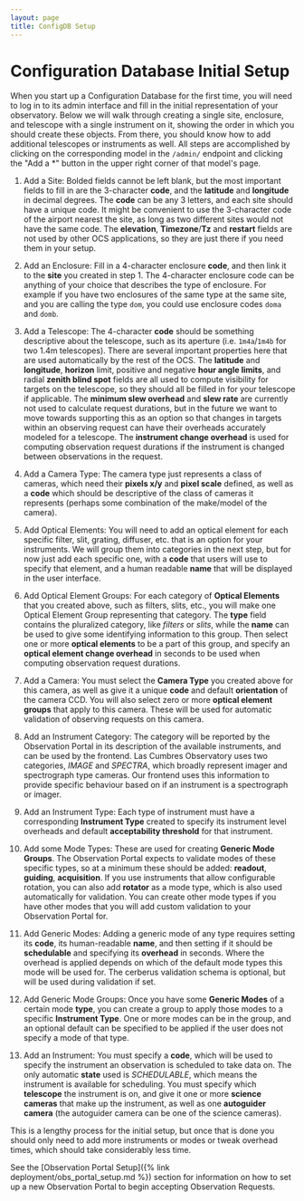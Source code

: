 ```yaml
---
layout: page
title: ConfigDB Setup
---
```


# Configuration Database Initial Setup

When you start up a Configuration Database for the first time, you will need to log in to its admin interface and fill in the initial representation of your observatory. Below we will walk through creating a single site, enclosure, and telescope with a single instrument on it, showing the order in which you should create these objects. From there, you should know how to add additional telescopes or instruments as well. All steps are accomplished by clicking on the corresponding model in the `/admin/` endpoint and clicking the "Add a *" button in the upper right corner of that model's page.

1. Add a Site: Bolded fields cannot be left blank, but the most important fields to fill in are the 3-character **code**, and the **latitude** and **longitude** in decimal degrees. The **code** can be any 3 letters, and each site should have a unique code. It might be convenient to use the 3-character code of the airport nearest the site, as long as two different sites would not have the same code. The **elevation**, **Timezone**/**Tz** and **restart** fields are not used by other OCS applications, so they are just there if you need them in your setup.

2. Add an Enclosure: Fill in a 4-character enclosure **code**, and then link it to the **site** you created in step 1. The 4-character enclosure code can be anything of your choice that describes the type of enclosure. For example if you have two enclosures of the same type at the same site, and you are calling the type `dom`, you could use enclosure codes `doma` and `domb`.

3. Add a Telescope: The 4-character **code** should be something descriptive about the telescope, such as its aperture (i.e. `1m4a`/`1m4b` for two 1.4m telescopes). There are several important properties here that are used automatically by the rest of the OCS. The **latitude** and **longitude**, **horizon** limit, positive and negative **hour angle limits**, and radial **zenith blind spot** fields are all used to compute visibility for targets on the telescope, so they should all be filled in for your telescope if applicable. The **minimum slew overhead** and **slew rate** are currently not used to calculate request durations, but in the future we want to move towards supporting this as an option so that changes in targets within an observing request can have their overheads accurately modeled for a telescope. The **instrument change overhead** is used for computing observation request durations if the instrument is changed between observations in the request.

4. Add a Camera Type: The camera type just represents a class of cameras, which need their **pixels x/y** and **pixel scale** defined, as well as a **code** which should be descriptive of the class of cameras it represents (perhaps some combination of the make/model of the camera).

5. Add Optical Elements: You will need to add an optical element for each specific filter, slit, grating, diffuser, etc. that is an option for your instruments. We will group them into categories in the next step, but for now just add each specific one, with a **code** that users will use to specify that element, and a human readable **name** that will be displayed in the user interface.

6. Add Optical Element Groups: For each category of **Optical Elements** that you created above, such as filters, slits, etc., you will make one Optical Element Group representing that category. The **type** field contains the pluralized category, like *filters* or *slits*, while the **name** can be used to give some identifying information to this group. Then select one or more **optical elements** to be a part of this group, and specify an **optical element change overhead** in seconds to be used when computing observation request durations.

7. Add a Camera: You must select the **Camera Type** you created above for this camera, as well as give it a unique **code** and default **orientation** of the camera CCD. You will also select zero or more **optical element groups** that apply to this camera. These will be used for automatic validation of observing requests on this camera.

8. Add an Instrument Category: The category will be reported by the Observation Portal in its description of the available instruments, and can be used by the frontend. Las Cumbres Observatory uses two categories, *IMAGE* and *SPECTRA*, which broadly represent imager and spectrograph type cameras. Our frontend uses this information to provide specific behaviour based on if an instrument is a spectrograph or imager.

9. Add an Instrument Type: Each type of instrument must have a corresponding **Instrument Type** created to specify its instrument level overheads and default **acceptability threshold** for that instrument.

10. Add some Mode Types: These are used for creating **Generic Mode Groups**. The Observation Portal expects to validate modes of these specific types, so at a minimum these should be added: **readout**, **guiding**, **acquisition**. If you use instruments that allow configurable rotation, you can also add **rotator** as a mode type, which is also used automatically for validation. You can create other mode types if you have other modes that you will add custom validation to your Observation Portal for.

11. Add Generic Modes: Adding a generic mode of any type requires setting its **code**, its human-readable **name**, and then setting if it should be **schedulable** and specifying its **overhead** in seconds. Where the overhead is applied depends on which of the default mode types this mode will be used for. The cerberus validation schema is optional, but will be used during validation if set.

12. Add Generic Mode Groups: Once you have some **Generic Modes** of a certain mode **type**, you can create a group to apply those modes to a specific **Instrument Type**. One or more modes can be in the group, and an optional default can be specified to be applied if the user does not specify a mode of that type.

13. Add an Instrument: You must specify a **code**, which will be used to specify the instrument an observation is scheduled to take data on. The only automatic **state** used is *SCHEDULABLE*, which means the instrument is available for scheduling. You must specify which **telescope** the instrument is on, and give it one or more **science cameras** that make up the instrument, as well as one **autoguider camera** (the autoguider camera can be one of the science cameras).

This is a lengthy process for the initial setup, but once that is done you should only need to add more instruments or modes or tweak overhead times, which should take considerably less time.

See the [Observation Portal Setup]({% link deployment/obs_portal_setup.md %}) section for information on how to set up a new Observation Portal to begin accepting Observation Requests.
